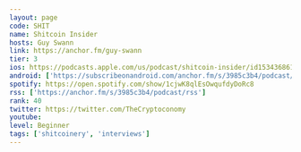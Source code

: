 ```yaml
---
layout: page
code: SHIT
name: Shitcoin Insider
hosts: Guy Swann
link: https://anchor.fm/guy-swann
tier: 3
ios: https://podcasts.apple.com/us/podcast/shitcoin-insider/id1534368618?uo=4
android: ['https://subscribeonandroid.com/anchor.fm/s/3985c3b4/podcast/rss']
spotify: https://open.spotify.com/show/1cjwK8qlEsOwqufdyDoRc8
rss: ['https://anchor.fm/s/3985c3b4/podcast/rss']
rank: 40
twitter: https://twitter.com/TheCryptoconomy
youtube: 
level: Beginner
tags: ['shitcoinery', 'interviews']
---
```

